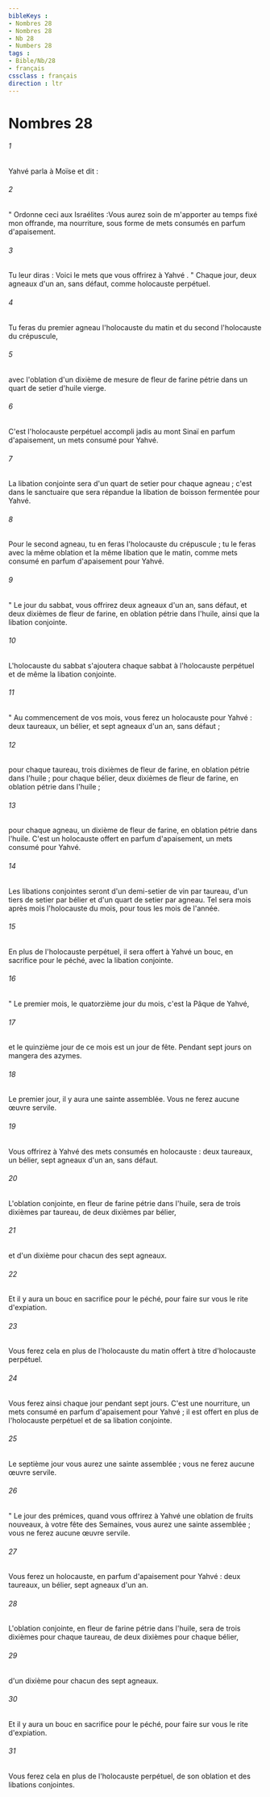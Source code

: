 ```yaml
---
bibleKeys : 
- Nombres 28
- Nombres 28
- Nb 28
- Numbers 28
tags : 
- Bible/Nb/28
- français
cssclass : français
direction : ltr
---
```


# Nombres 28

###### 1
Yahvé parla à Moïse et dit : 
###### 2
" Ordonne ceci aux Israélites :Vous aurez soin de m'apporter au temps fixé mon offrande, ma nourriture, sous forme de mets consumés en parfum d'apaisement. 
###### 3
Tu leur diras : Voici le mets que vous offrirez à Yahvé . " Chaque jour, deux agneaux d'un an, sans défaut, comme holocauste perpétuel. 
###### 4
Tu feras du premier agneau l'holocauste du matin et du second l'holocauste du crépuscule, 
###### 5
avec l'oblation d'un dixième de mesure de fleur de farine pétrie dans un quart de setier d'huile vierge. 
###### 6
C'est l'holocauste perpétuel accompli jadis au mont Sinaï en parfum d'apaisement, un mets consumé pour Yahvé. 
###### 7
La libation conjointe sera d'un quart de setier pour chaque agneau ; c'est dans le sanctuaire que sera répandue la libation de boisson fermentée pour Yahvé. 
###### 8
Pour le second agneau, tu en feras l'holocauste du crépuscule ; tu le feras avec la même oblation et la même libation que le matin, comme mets consumé en parfum d'apaisement pour Yahvé. 
###### 9
" Le jour du sabbat, vous offrirez deux agneaux d'un an, sans défaut, et deux dixièmes de fleur de farine, en oblation pétrie dans l'huile, ainsi que la libation conjointe. 
###### 10
L'holocauste du sabbat s'ajoutera chaque sabbat à l'holocauste perpétuel et de même la libation conjointe. 
###### 11
" Au commencement de vos mois, vous ferez un holocauste pour Yahvé : deux taureaux, un bélier, et sept agneaux d'un an, sans défaut ; 
###### 12
pour chaque taureau, trois dixièmes de fleur de farine, en oblation pétrie dans l'huile ; pour chaque bélier, deux dixièmes de fleur de farine, en oblation pétrie dans l'huile ; 
###### 13
pour chaque agneau, un dixième de fleur de farine, en oblation pétrie dans l'huile. C'est un holocauste offert en parfum d'apaisement, un mets consumé pour Yahvé. 
###### 14
Les libations conjointes seront d'un demi-setier de vin par taureau, d'un tiers de setier par bélier et d'un quart de setier par agneau. Tel sera mois après mois l'holocauste du mois, pour tous les mois de l'année. 
###### 15
En plus de l'holocauste perpétuel, il sera offert à Yahvé un bouc, en sacrifice pour le péché, avec la libation conjointe. 
###### 16
" Le premier mois, le quatorzième jour du mois, c'est la Pâque de Yahvé, 
###### 17
et le quinzième jour de ce mois est un jour de fête. Pendant sept jours on mangera des azymes. 
###### 18
Le premier jour, il y aura une sainte assemblée. Vous ne ferez aucune œuvre servile. 
###### 19
Vous offrirez à Yahvé des mets consumés en holocauste : deux taureaux, un bélier, sept agneaux d'un an, sans défaut. 
###### 20
L'oblation conjointe, en fleur de farine pétrie dans l'huile, sera de trois dixièmes par taureau, de deux dixièmes par bélier, 
###### 21
et d'un dixième pour chacun des sept agneaux. 
###### 22
Et il y aura un bouc en sacrifice pour le péché, pour faire sur vous le rite d'expiation. 
###### 23
Vous ferez cela en plus de l'holocauste du matin offert à titre d'holocauste perpétuel. 
###### 24
Vous ferez ainsi chaque jour pendant sept jours. C'est une nourriture, un mets consumé en parfum d'apaisement pour Yahvé ; il est offert en plus de l'holocauste perpétuel et de sa libation conjointe. 
###### 25
Le septième jour vous aurez une sainte assemblée ; vous ne ferez aucune œuvre servile. 
###### 26
" Le jour des prémices, quand vous offrirez à Yahvé une oblation de fruits nouveaux, à votre fête des Semaines, vous aurez une sainte assemblée ; vous ne ferez aucune œuvre servile. 
###### 27
Vous ferez un holocauste, en parfum d'apaisement pour Yahvé : deux taureaux, un bélier, sept agneaux d'un an. 
###### 28
L'oblation conjointe, en fleur de farine pétrie dans l'huile, sera de trois dixièmes pour chaque taureau, de deux dixièmes pour chaque bélier, 
###### 29
d'un dixième pour chacun des sept agneaux. 
###### 30
Et il y aura un bouc en sacrifice pour le péché, pour faire sur vous le rite d'expiation. 
###### 31
Vous ferez cela en plus de l'holocauste perpétuel, de son oblation et des libations conjointes. 
